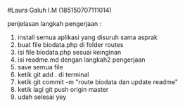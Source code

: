 #Laura Galuh I.M (185150707111014)

penjelasan langkah pengerjaan :
1. install semua aplikasi yang disuruh sama asprak
2. buat file biodata.php di folder routes
3. isi file biodata.php sesuai keinginan
4. isi readme.md dengan langkah2 pengerjaan
5. save semua file
6. ketik git add . di terminal
7. ketik git commit -m "route biodata dan update readme"
8. ketik lagi git push origin master
9. udah selesai yey